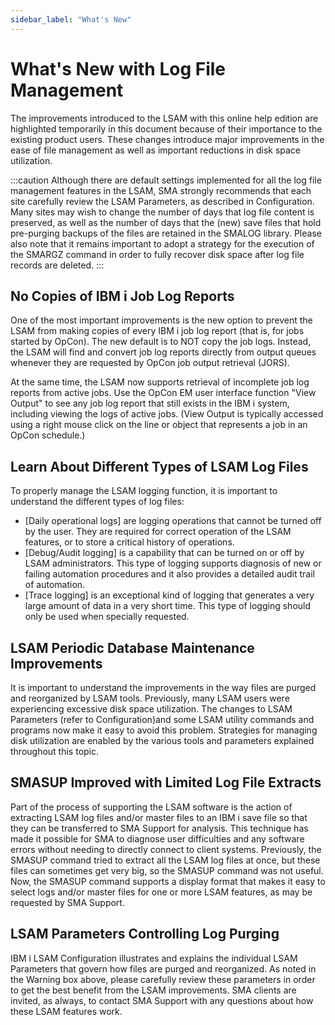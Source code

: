 ```yaml
---
sidebar_label: "What's New"
---
```


# What's New with Log File Management

The improvements introduced to the LSAM with this online help edition
are highlighted temporarily in this document because of their importance
to the existing product users. These changes introduce major
improvements in the ease of file management as well as important
reductions in disk space utilization.

:::caution
Although there are default settings implemented for all the log file management features in the LSAM, SMA strongly recommends that each site carefully review the LSAM Parameters, as described in Configuration. Many sites may wish to change the number of days that log file content is preserved, as well as the number of days that the (new) save files that hold pre-purging backups of the files are retained in the SMALOG library. Please also note that it remains important to adopt a strategy for the execution of the SMARGZ command in order to fully recover disk space after log file records are deleted.
:::

## No Copies of IBM i Job Log Reports

One of the most important improvements is the new option to prevent the
LSAM from making copies of every IBM i job log report (that is, for jobs
started by OpCon). The new default is to NOT copy the job logs. Instead,
the LSAM will find and convert job log reports directly from output
queues whenever they are requested by OpCon job output retrieval (JORS).

At the same time, the LSAM now supports retrieval of incomplete job log
reports from active jobs. Use the OpCon EM user interface function
"View Output" to see any job log report that still exists in the IBM i
system, including viewing the logs of active jobs. (View Output is
typically accessed using a right mouse click on the line or object that
represents a job in an OpCon schedule.)

## Learn About Different Types of LSAM Log Files

To properly manage the LSAM logging function, it is important to
understand the different types of log files:

- [Daily operational logs] are logging operations that cannot be     turned off by the user. They are required for correct operation of
    the LSAM features, or to store a critical history of operations.
- [Debug/Audit logging] is a capability that can be turned on or     off by LSAM administrators. This type of logging supports diagnosis
    of new or failing automation procedures and it also provides a
    detailed audit trail of automation.
- [Trace logging] is an exceptional kind of logging that     generates a very large amount of data in a very short time. This
    type of logging should only be used when specially requested.

## LSAM Periodic Database Maintenance Improvements

It is important to understand the improvements in the way files are
purged and reorganized by LSAM tools. Previously, many LSAM users were
experiencing excessive disk space utilization. The changes to LSAM
Parameters (refer to Configuration)and some LSAM utility commands and
programs now make it easy to avoid this problem. Strategies for managing
disk utilization are enabled by the various tools and parameters
explained throughout this topic.

## SMASUP Improved with Limited Log File Extracts

Part of the process of supporting the LSAM software is the action of
extracting LSAM log files and/or master files to an IBM i save file so
that they can be transferred to SMA Support for analysis. This technique
has made it possible for SMA to diagnose user difficulties and any
software errors without needing to directly connect to client systems.
Previously, the SMASUP command tried to extract all the LSAM log files
at once, but these files can sometimes get very big, so the SMASUP
command was not useful. Now, the SMASUP command supports a display
format that makes it easy to select logs and/or master files for one or
more LSAM features, as may be requested by SMA Support.

## LSAM Parameters Controlling Log Purging

IBM i LSAM Configuration illustrates and explains the individual LSAM Parameters that govern how files are purged and
reorganized. As noted in the Warning box above, please carefully review
these parameters in order to get the best benefit from the LSAM
improvements. SMA clients are invited, as always, to contact SMA Support
with any questions about how these LSAM features work.

